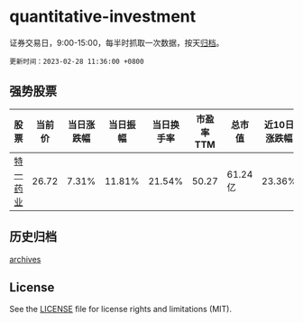 # quantitative-investment

证券交易日，9:00-15:00，每半时抓取一次数据，按天[归档](archives)。

`更新时间：2023-02-28 11:36:00 +0800`

## 强势股票

|股票|当前价|当日涨跌幅|当日振幅|当日换手率|市盈率TTM|总市值|近10日涨跌幅|
|----|----|----|----|----|----|----|----|
|[特一药业](https://xueqiu.com/S/SZ002728)|26.72|7.31%|11.81%|21.54%|50.27|61.24亿|23.36%|

## 历史归档

[archives](archives)

## License

See the [LICENSE](LICENSE) file for license rights and limitations (MIT).